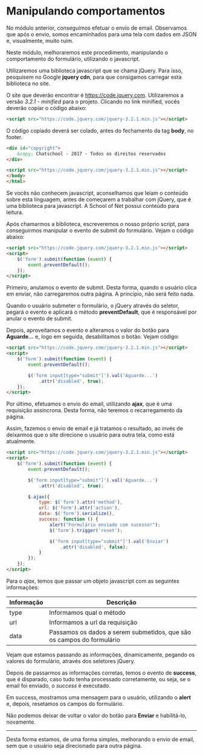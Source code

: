 # Manipulando comportamentos

No módulo anterior, conseguimos efetuar o envio de email. Observamos que após o envio, somos encaminhados para uma tela com dados em JSON e, visualmente, muito ruim.

Neste módulo, melhoraremos este procedimento, manipulando o comportamento do formulário, utilizando o javascript.

Utilizaremos uma biblioteca javascript que se chama jQuery. Para isso, pesquisem no Google **jquery cdn**, para que consigamos carregar esta biblioteca no site.

O site que deverão encontrar é <https://code.jquery.com>. Utilizaremos a versão *3.2.1 - minified* para o projeto. Clicando no link minified, vocês deverão copiar o código abaixo: 

```html
<script src="https://code.jquery.com/jquery-3.2.1.min.js"></script>
```

O código copiado deverá ser colado, antes do fechamento da tag **body**, no footer.

```html
<div id="copyright">
    &copy; Chatschool - 2017 - Todos os direitos reservados
</div>

<script src="https://code.jquery.com/jquery-3.2.1.min.js"></script>
</body>
</html>
```

Se vocês não conhecem javascript, aconselhamos que leiam o conteúdo sobre esta linguagem, antes de começarem a trabalhar com jQuery, que é uma biblioteca para javascript. A School of Net possui conteúdo para leitura.

Após chamarmos a biblioteca, escreveremos o nosso próprio script, para conseguirmos manipular o evento de submit do formulário. Vejam o código abaixo:

```html
<script src="https://code.jquery.com/jquery-3.2.1.min.js"></script>
<script>
    $('form').submit(function (event) {
        event.preventDefault();
    });
</script>
```

Primeiro, anulamos o evento de submit. Desta forma, quando o usuário clica em enviar, não carregaremos outra página. A princípio, não será feito nada.

Quando o usuário submeter o formulário, o jQuery através do seletor, pegará o evento e aplicará o método **preventDefault**, que é responsável por anular  o evento de submit.

Depois, aproveitamos o evento e alteramos o valor do botão para **Aguarde...** e, logo em seguida, desabilitamos o botão. Vejam código:

```html
<script src="https://code.jquery.com/jquery-3.2.1.min.js"></script>
<script>
    $('form').submit(function (event) {
        event.preventDefault();

        $('form input[type="submit"]').val('Aguarde...')
            .attr('disabled', true);
    });
</script>
```

Por último, efetuamos o envio do email, utilizando **ajax**, que é uma requisição assíncrona. Desta forma, não teremos o recarregamento da página.

Assim, fazemos o envio de email e já tratamos o resultado, ao invés de deixarmos que o site direcione o usuário para outra tela, como está atualmente.

```html
<script src="https://code.jquery.com/jquery-3.2.1.min.js"></script>
<script>
    $('form').submit(function (event) {
        event.preventDefault();

        $('form input[type="submit"]').val('Aguarde...')
            .attr('disabled', true);

        $.ajax({
            type: $('form').attr('method'),
            url: $('form').attr('action'),
            data: $('form').serialize(),
            success: function () {
                alert("Formulário enviado com sucesso!");
                $('form').trigger('reset');

                $('form input[type="submit"]').val('Enviar')
                    .attr('disabled', false);
            }
        });
    });
</script>
```

Para o *ajax*, temos que passar um objeto javascript com as seguintes informações:

| Informação | Descrição |
| ---------- | --------- |
| type | Informamos qual o método |
| url | Informamos a url da requisição |
| data | Passamos os dados a serem submetidos, que são os campos do formulário |

Vejam que estamos passando as informações, dinamicamente, pegando os valores do formulário, através dos seletores jQuery.

Depois de passarmos as informações corretas, temos o evento de **success**, que é disparado, caso tudo tenha processado corretamente, ou seja, se o email foi enviado, o *success* é executado.

Em success, mostramos uma mensagem para o usuário, utilizando o **alert** e, depois, resetamos os campos do formulário.

Não podemos deixar de voltar o valor do botão para **Enviar** e habilitá-lo, novamente.

***

Desta forma estamos, de uma forma simples, melhorando o envio de email, sem que o usuário seja direcionado para outra página.